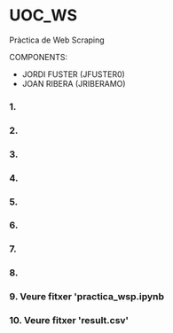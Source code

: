 # UOC_WS
Pràctica de Web Scraping


COMPONENTS: 
- JORDI FUSTER (JFUSTER0)
- JOAN RIBERA (JRIBERAMO)


### 1.
### 2.
### 3.
### 4.
### 5.
### 6.
### 7.
### 8.
### 9. Veure fitxer 'practica_wsp.ipynb
### 10. Veure fitxer 'result.csv'
